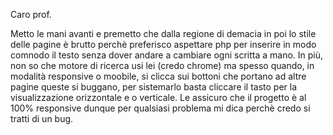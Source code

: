 Caro prof.

Metto le mani avanti e premetto che dalla regione di demacia in poi lo stile delle pagine è brutto perchè preferisco aspettare php 
per inserire in modo comnodo il testo senza dover andare a cambiare ogni scritta a mano.
In più, non so che motore di ricerca usi lei (credo chrome) ma spesso quando, in modalità responsive o moobile, si clicca sui bottoni
che portano ad altre pagine queste si buggano, per sistemarlo basta cliccare il tasto per la visualizzazione orizzontale e o verticale.
Le assicuro che il progetto è al 100% responsive dunque per qualsiasi problema mi dica perchè credo si tratti di un bug.